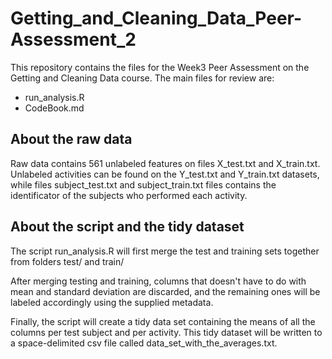 # Getting_and_Cleaning_Data_Peer-Assessment_2
This repository contains the files for the Week3 Peer Assessment on the Getting and Cleaning Data course. The main files for review are:

* run_analysis.R
* CodeBook.md

About the raw data
------------------

Raw data contains 561 unlabeled features on files X_test.txt and X_train.txt. Unlabeled activities can be found on the Y_test.txt and Y_train.txt datasets, while files subject_test.txt and subject_train.txt files contains the identificator of the subjects who performed each activity.

About the script and the tidy dataset
-------------------------------------
The script run_analysis.R  will first merge the test and training sets together from folders test/ and train/

After merging testing and training, columns that doesn't have to do with mean and standard deviation are discarded, and the remaining ones will be labeled accordingly using the supplied metadata.

Finally, the script will create a tidy data set containing the means of all the columns per test subject and per activity.
This tidy dataset will be written to a space-delimited csv file called data_set_with_the_averages.txt.
